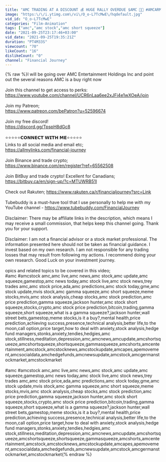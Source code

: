 ```yaml
---
title: "AMC TRADING AT A DISCOUNT 💰 HUGE RALLY OVERDUE $AMC 🚀🚀 #AMCARMY"
image: "https:\/\/i.ytimg.com\/vi\/O_o-L7TcMwE\/hqdefault.jpg"
vid_id: "O_o-L7TcMwE"
categories: "Film-Animation"
tags: ["amc","amc stock","amc short squeeze"]
date: "2021-09-25T23:17:46+03:00"
vid_date: "2021-09-25T19:35:21Z"
duration: "PT4M33S"
viewcount: "70"
likeCount: "16"
dislikeCount: "0"
channel: "Financial Journey"
---
```

{% raw %}I will be going over AMC Entertainment Holdings Inc and point out the several reasons AMC is a buy right now<br /><br />Join this channel to get access to perks:<br /><a rel="nofollow" target="blank" href="https://www.youtube.com/channel/UCR6nLaa6ee2xJFi4e1wXOeA/join">https://www.youtube.com/channel/UCR6nLaa6ee2xJFi4e1wXOeA/join</a><br /><br />Join my Patreon;<br /><a rel="nofollow" target="blank" href="https://www.patreon.com/bePatron?u=52596674">https://www.patreon.com/bePatron?u=52596674</a><br /><br />Join my free discord!<br /><a rel="nofollow" target="blank" href="https://discord.gg/TpspH8dGc8">https://discord.gg/TpspH8dGc8</a><br /><br />⭐⭐⭐⭐⭐𝗖𝗢𝗡𝗡𝗘𝗖𝗧 𝗪𝗜𝗧𝗛 𝗠𝗘⭐⭐⭐⭐⭐<br />Links to all social media and email etc;<br /><a rel="nofollow" target="blank" href="https://allmylinks.com/financial-journey">https://allmylinks.com/financial-journey</a><br /><br />Join Binance and trade crypto;<br /><a rel="nofollow" target="blank" href="https://www.binance.com/en/register?ref=65562508">https://www.binance.com/en/register?ref=65562508</a><br /><br />Join BitBuy and trade crypto! Excellent for Canadians;<br /><a rel="nofollow" target="blank" href="https://bitbuy.ca/en/sign-up/?c=MTUWRB51I">https://bitbuy.ca/en/sign-up/?c=MTUWRB51I</a><br /><br />Check out Rakuten; <a rel="nofollow" target="blank" href="https://www.rakuten.ca/r/financialjourney?src=Link">https://www.rakuten.ca/r/financialjourney?src=Link</a><br /><br />Tubebuddy is a must-have tool that I use personally to help me with my YouTube channel - <a rel="nofollow" target="blank" href="https://www.tubebuddy.com/FinancialJourney">https://www.tubebuddy.com/FinancialJourney</a><br /><br />Disclaimer: There may be affiliate links in the description, which means I may receive a small commission, that helps keep this channel going. Thank you for your support.<br /><br />Disclaimer: I am not a financial advisor or a stock market professional.  The information presented here should not be taken as financial guidance.  I invest based on my own research.  I am not responsible for any trading losses that may result from following my actions.  I recommend doing your own research.  Good Luck on your investment journey.<br /><br />opics and related topics to be covered in this video;<br />#amc #amcstock amc,amc live,amc news,amc stock,amc update,amc squeeze,gamestop,amc news today,amc stock live,amc stock news,trey trades amc,amc stock price,ada,amc predictions,amc stock today,gme,amc stock update,mvis stock,amc gamma squeeze,amc short squeeze,meme stocks,mvis,amc stock analysis,cheap stocks,amc stock prediction,amc price prediction,gamma squeeze,jackson hunter,amc stock short squeeze,stocks,crypto,amc stock price prediction,bitcoin,trading,gamma squeeze,short squeeze,what is a gamma squeeze?,jackson hunter,wall street bets,gamestop,meme stocks,is it a buy?,mental health,price prediction,achieving success,presence,technical analysis,better life,to the moon,call option,price target,how to deal with anxiety,stock analysis,hedge fund managers,stonks,anxiety,tendies,hedgies,amc stock,stillness,meditation,depression,amc,amcnews,amcupdate,amcshortsqueeze,amcshortsqueeze,shortsqueeze,gammasqueeze,amcshorts,amcentertainment,amcstock,amcstocknews,amcstockupdate,amcapes,apemovement,amcsocialdata,amchedgefunds,amcnewsupdate,amcstock,amcgermanstockmarket,amcstockmarket<br /><br />#amc #amcstock amc,amc live,amc news,amc stock,amc update,amc squeeze,gamestop,amc news today,amc stock live,amc stock news,trey trades amc,amc stock price,ada,amc predictions,amc stock today,gme,amc stock update,mvis stock,amc gamma squeeze,amc short squeeze,meme stocks,mvis,amc stock analysis,cheap stocks,amc stock prediction,amc price prediction,gamma squeeze,jackson hunter,amc stock short squeeze,stocks,crypto,amc stock price prediction,bitcoin,trading,gamma squeeze,short squeeze,what is a gamma squeeze?,jackson hunter,wall street bets,gamestop,meme stocks,is it a buy?,mental health,price prediction,achieving success,presence,technical analysis,better life,to the moon,call option,price target,how to deal with anxiety,stock analysis,hedge fund managers,stonks,anxiety,tendies,hedgies,amc stock,stillness,meditation,depression,amc,amcnews,amcupdate,amcshortsqueeze,amcshortsqueeze,shortsqueeze,gammasqueeze,amcshorts,amcentertainment,amcstock,amcstocknews,amcstockupdate,amcapes,apemovement,amcsocialdata,amchedgefunds,amcnewsupdate,amcstock,amcgermanstockmarket,amcstockmarket{% endraw %}
